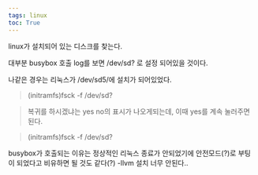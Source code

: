 ```yaml
---
tags: linux
toc: True
---
```

linux가 설치되어 있는 디스크를 찾는다.

대부분 busybox 호출 log를 보면 /dev/sd? 로 설정 되어있을 것이다.

나같은 경우는 리눅스가 /dev/sd5/에 설치가 되어있었다. 

> (initramfs)fsck -f /dev/sd? 

> 복귀를 하시겠냐는 yes no의 표시가 나오게되는데, 이때 yes를 계속 눌러주면 된다.

> (initramfs)fsck -f /dev/sd?

busybox가 호출되는 이유는 정상적인 리눅스 종료가 안되었기에 안전모드(?)로 부팅이 되었다고 비유하면 될 것도 같다(?)
-llvm 설치 너무 안된다..
